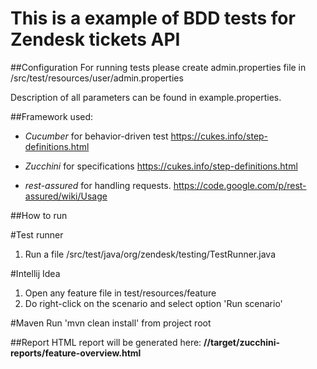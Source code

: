 This is a example of BDD tests for Zendesk tickets API
==============================

##Configuration
For running tests please create admin.properties file in /src/test/resources/user/admin.properties

Description of all parameters can be found in example.properties.


##Framework used:
 *  *Cucumber* for behavior-driven test
https://cukes.info/step-definitions.html

 *  *Zucchini* for specifications
https://cukes.info/step-definitions.html

 * *rest-assured* for handling requests.
https://code.google.com/p/rest-assured/wiki/Usage


##How to run 

#Test runner
1. Run a file /src/test/java/org/zendesk/testing/TestRunner.java

#Intellij Idea
1. Open any feature file in  test/resources/feature
2. Do right-click on the scenario and select option 'Run scenario'

#Maven
Run 'mvn clean install' from project root


##Report
HTML report will be generated here:
**//target/zucchini-reports/feature-overview.html**
